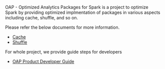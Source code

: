 OAP - Optimized Analytics Packages for Spark is a project to optimize Spark by providing optimized implmentation of packages in various aspects including cache, shuffle, and so on.

Please refer the below documents for more information.

* [Cache](./oap-cache/README.md)
* [Shuffle](./oap-shuffle/README.md)


For whole project, we provide guide steps for developers

* [OAP Product Developer Guide](./docs/Developer-Guide.md)